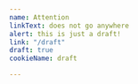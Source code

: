 ```yaml
---
name: Attention
linkText: does not go anywhere
alert: this is just a draft!
link: "/draft"
draft: true
cookieName: draft

---
```

